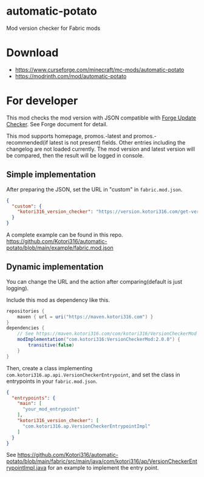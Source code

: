 # automatic-potato

Mod version checker for Fabric mods

# Download

* https://www.curseforge.com/minecraft/mc-mods/automatic-potato
* https://modrinth.com/mod/automatic-potato

# For developer

This mod checks the mod version with JSON compatible with [Forge Update Checker].
See Forge document for detail.

[Forge Update Checker]: https://docs.minecraftforge.net/en/1.20.x/misc/updatechecker/

This mod supports homepage, promos.<mcversion>-latest and promos.<mcversion>-recommended(if latest is not present)
fields.
Other entries including the changelog are not loaded currently.
The mod version and latest version will be compared, then the result will be logged in console.

## Simple implementation

After preparing the JSON, set the URL in "custom" in `fabric.mod.json`.

```json
{
  "custom": {
    "kotori316_version_checker": "https://version.kotori316.com/get-version/1.16.5/fabric/kotori316_version_checker"
  }
}
```

A complete example can be found in this repo.
https://github.com/Kotori316/automatic-potato/blob/main/example/fabric.mod.json

## Dynamic implementation

You can change the URL and the action after comparing(default is just logging).

Include this mod as dependency like this.

```groovy
repositories {
    maven { url = uri("https://maven.kotori316.com") }
}
dependencies {
    // See https://maven.kotori316.com/com/kotori316/VersionCheckerMod for latest version
    modImplementation("com.kotori316:VersionCheckerMod:2.0.0") {
        transitive(false)
    }
}
```

Then, create a class implementing `com.kotori316.ap.api.VersionCheckerEntrypoint`, and set the class in entrypoints in
your `fabric.mod.json`.

```json
{
  "entrypoints": {
    "main": [
      "your_mod_entrypoint"
    ],
    "kotori316_version_checker": [
      "com.kotori316.ap.VersionCheckerEntrypointImpl"
    ]
  }
}
```

See https://github.com/Kotori316/automatic-potato/blob/main/fabric/src/main/java/com/kotori316/ap/VersionCheckerEntrypointImpl.java
for an example to implement the entry point.
